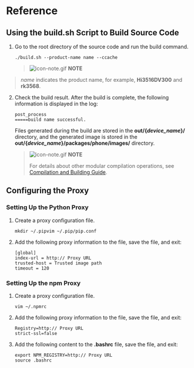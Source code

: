 # Reference


## Using the build.sh Script to Build Source Code

1. Go to the root directory of the source code and run the build command.
   
   ```
   ./build.sh --product-name name --ccache
   ```

   > ![icon-note.gif](public_sys-resources/icon-note.gif) **NOTE**
   >
> *name* indicates the product name, for example, **Hi3516DV300** and **rk3568**.
   
2. Check the build result. After the build is complete, the following information is displayed in the log:
   
   ```
   post_process
   =====build name successful.
   ```

   Files generated during the build are stored in the **out/{*device_name*}/** directory, and the generated image is stored in the **out/{*device_name*}/packages/phone/images/** directory.
   > ![icon-note.gif](public_sys-resources/icon-note.gif) **NOTE**
   >
   > For details about other modular compilation operations, see [Compilation and Building Guide](../subsystems/subsys-build-all.md).


## Configuring the Proxy


### Setting Up the Python Proxy

1. Create a proxy configuration file.
   
   ```
   mkdir ~/.pipvim ~/.pip/pip.conf
   ```

2. Add the following proxy information to the file, save the file, and exit:
   
   ```
   [global]
   index-url = http:// Proxy URL
   trusted-host = Trusted image path
   timeout = 120
   ```


### Setting Up the npm Proxy

1. Create a proxy configuration file.
   
   ```
   vim ~/.npmrc
   ```

2. Add the following proxy information to the file, save the file, and exit:
   
   ```
   Registry=http:// Proxy URL
   strict-ssl=false
   ```

3. Add the following content to the **.bashrc** file, save the file, and exit:
   
   ```
   export NPM_REGISTRY=http:// Proxy URL
   source .bashrc
   ```
